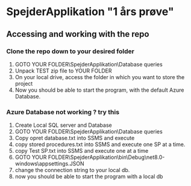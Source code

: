 # SpejderApplikation "1 års prøve"
## Accessing and working with the repo
### Clone the repo down to your desired folder

1) GOTO YOUR FOLDER\SpejderApplikation\Database queries
2) Unpack TEST zip file to YOUR FOLDER
3) On your local drive, access the folder in which you want to store the project
4) Now you should be able to start the program, with the default Azure Database. 

### Azure Database not working ? try this
1) Create Local SQL server and Database
2) GOTO YOUR FOLDER\SpejderApplikation\Database queries
3) Copy opret database.txt into SSMS and execute
4) copy stored procedures.txt into SSMS and execute one SP at a time.
5) copy Test SP.txt into SSMS and execute one at a time
6) GOTO YOUR FOLDER\SpejderApplikation\bin\Debug\net8.0-windows\appsettings.JSON
7) change the connection string to your local db.
8) now you should be able to start the program with a local db


